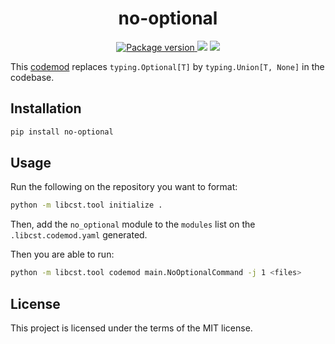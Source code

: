 <h1 align="center">
    <strong>no-optional</strong>
</h1>
<p align="center">
    <a href="https://pypi.org/project/no-optional" target="_blank">
        <img src="https://img.shields.io/pypi/v/no-optional" alt="Package version">
    </a>
    <img src="https://img.shields.io/pypi/pyversions/no-optional">
    <img src="https://img.shields.io/github/license/Kludex/no-optional">
</p>

This [codemod](https://libcst.readthedocs.io/en/stable/codemods_tutorial.html) replaces `typing.Optional[T]` by `typing.Union[T, None]` in the codebase.

## Installation

```bash
pip install no-optional
```

## Usage

Run the following on the repository you want to format:

```bash
python -m libcst.tool initialize .
```

Then, add the `no_optional` module to the `modules` list on the `.libcst.codemod.yaml` generated.

Then you are able to run:

```bash
python -m libcst.tool codemod main.NoOptionalCommand -j 1 <files>
```

## License

This project is licensed under the terms of the MIT license.
